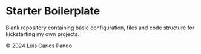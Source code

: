 # Starter Boilerplate

Blank repository containing basic configuration, files and code structure for kickstarting my own projects.

&copy; 2024 Luis Carlos Pando

